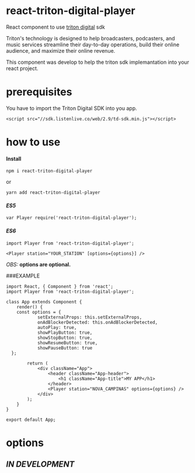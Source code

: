 # react-triton-digital-player
React component to use [triton digital](https://www.tritondigital.com/) sdk

Triton's technology is designed to help broadcasters, podcasters, and music services streamline their day-to-day operations, build their online audience, and maximize their online revenue.

This component was develop to help the triton sdk implemantation into your react project.

# prerequisites
You have to import the Triton Digital SDK into you app.

```
<script src="//sdk.listenlive.co/web/2.9/td-sdk.min.js"></script>
```

# how to use

#### Install
```
npm i react-triton-digital-player
```
or
```
yarn add react-triton-digital-player
```

#### *ES5*
```
var Player require('react-triton-digital-player');
```

#### *ES6*
```
import Player from 'react-triton-digital-player';
```

```
<Player station="YOUR_STATION" [options={options}] />
```

*OBS:* **options are optional.** 

###EXAMPLE

```
import React, { Component } from 'react';
import Player from 'react-triton-digital-player';

class App extends Component {
	render() {
	const options = {
			setExternalProps: this.setExternalProps,
			onAdBlockerDetected: this.onAdBlockerDetected,
			autoPlay: true,
			showPlayButton: true,
			showStopButton: true,
			showResumeButton: true,
			showPauseButton: true
  };
  		
		return (
			<div className="App">
				<header className="App-header">
					<h1 className="App-title">MY APP</h1>
				</header>
				<Player station="NOVA_CAMPINAS" options={options} />
			</div>
		);
	}
}

export default App;
```

# options

## *IN DEVELOPMENT*
